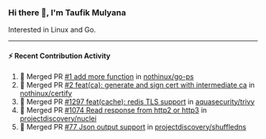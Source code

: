 ### Hi there 👋, I'm Taufik Mulyana
Interested in Linux and Go.

---

#### :zap: Recent Contribution Activity
<!--START:pr-activity-->
1. 🎉 Merged PR [#1 add more function](https://github.com/nothinux/go-ps/pull/1) in [nothinux/go-ps](https://github.com/nothinux/go-ps)
2. 🎉 Merged PR [#2 feat(ca): generate and sign cert with intermediate ca](https://github.com/nothinux/certify/pull/2) in [nothinux/certify](https://github.com/nothinux/certify)
3. 🎉 Merged PR [#1297 feat(cache): redis TLS support](https://github.com/aquasecurity/trivy/pull/1297) in [aquasecurity/trivy](https://github.com/aquasecurity/trivy)
4. 🎉 Merged PR [#1074 Read response from http2 or http3](https://github.com/projectdiscovery/nuclei/pull/1074) in [projectdiscovery/nuclei](https://github.com/projectdiscovery/nuclei)
5. 🎉 Merged PR [#77 Json output support](https://github.com/projectdiscovery/shuffledns/pull/77) in [projectdiscovery/shuffledns](https://github.com/projectdiscovery/shuffledns)
<!--END:pr-activity-->